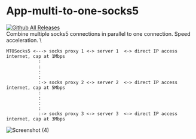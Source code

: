 # App-multi-to-one-socks5
[![Github All Releases](https://img.shields.io/github/downloads/sonvirgo/App-multi-to-one-socks5/total.svg)]() \
Combine multiple socks5 connections in parallel to one connection. Speed acceleration. \
```
MTOSocks5 <---> socks proxy 1 <-> server 1  <-> direct IP access internet, cap at 1Mbps
            :                               
            :                                    
            :
            :
            :-> socks proxy 2 <-> server 2  <-> direct IP access internet, cap at 5Mbps
            :                               
            :                                    
            :
            :
            :-> socks proxy 3 <-> server 3  <-> direct IP access internet, cap at 3Mbps
```                                     
                                                
![Screenshot (4)](https://github.com/user-attachments/assets/26a8a517-442c-4622-8b50-dd5a36bbb229)
